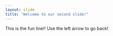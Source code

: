 ```yaml
---
layout: slide
title: "Welcome to our second slide!"
---
```

This is the fun line!!
Use the left arrow to go back!
